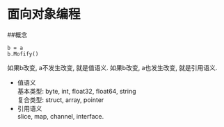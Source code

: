 # 面向对象编程
##概念
```
b = a
b.Mofify()
```
如果b改变, a不发生改变, 就是值语义. 如果b改变, a也发生改变, 就是引用语义.
- 值语义   
  基本类型: byte, int, float32, float64, string  
  复合类型: struct, array, pointer  
- 引用语义  
  slice, map, channel, interface.
  

